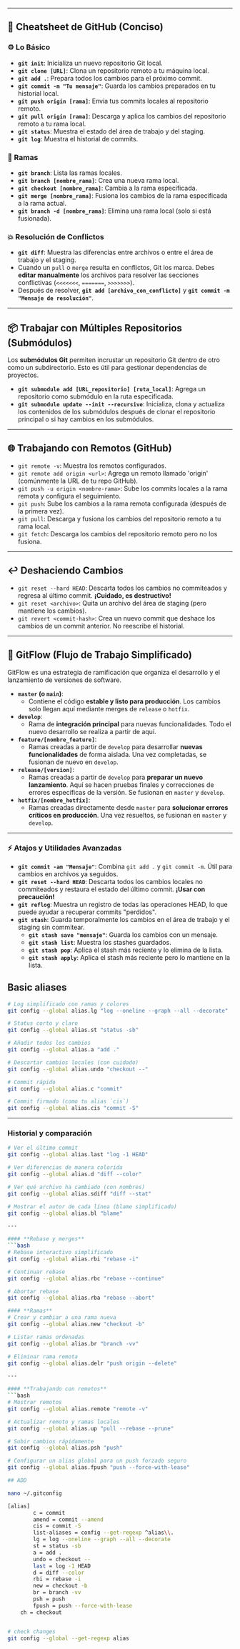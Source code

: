 
---

## 🚀 Cheatsheet de GitHub (Conciso)

### ⚙️ Lo Básico

* **`git init`**: Inicializa un nuevo repositorio Git local.
* **`git clone [URL]`**: Clona un repositorio remoto a tu máquina local.
* **`git add .`**: Prepara todos los cambios para el próximo commit.
* **`git commit -m "Tu mensaje"`**: Guarda los cambios preparados en tu historial local.
* **`git push origin [rama]`**: Envía tus commits locales al repositorio remoto.
* **`git pull origin [rama]`**: Descarga y aplica los cambios del repositorio remoto a tu rama local.
* **`git status`**: Muestra el estado del área de trabajo y del staging.
* **`git log`**: Muestra el historial de commits.

### 🌳 Ramas

* **`git branch`**: Lista las ramas locales.
* **`git branch [nombre_rama]`**: Crea una nueva rama local.
* **`git checkout [nombre_rama]`**: Cambia a la rama especificada.
* **`git merge [nombre_rama]`**: Fusiona los cambios de la rama especificada a la rama actual.
* **`git branch -d [nombre_rama]`**: Elimina una rama local (solo si está fusionada).

### 💥 Resolución de Conflictos

* **`git diff`**: Muestra las diferencias entre archivos o entre el área de trabajo y el staging.
* Cuando un `pull` o `merge` resulta en conflictos, Git los marca. Debes **editar manualmente** los archivos para resolver las secciones conflictivas (`<<<<<<<`, `=======`, `>>>>>>>`).
* Después de resolver, **`git add [archivo_con_conflicto]`** y **`git commit -m "Mensaje de resolución"`**.

---

## 📦 Trabajar con Múltiples Repositorios (Submódulos)

Los **submódulos Git** permiten incrustar un repositorio Git dentro de otro como un subdirectorio. Esto es útil para gestionar dependencias de proyectos.

* **`git submodule add [URL_repositorio] [ruta_local]`**: Agrega un repositorio como submódulo en la ruta especificada.
* **`git submodule update --init --recursive`**: Inicializa, clona y actualiza los contenidos de los submódulos después de clonar el repositorio principal o si hay cambios en los submódulos.

---

## 🌐 Trabajando con Remotos (GitHub)

* `git remote -v`: Muestra los remotos configurados.
* `git remote add origin <url>`: Agrega un remoto llamado 'origin' (comúnmente la URL de tu repo GitHub).
* `git push -u origin <nombre-rama>`: Sube los commits locales a la rama remota y configura el seguimiento.
* `git push`: Sube los cambios a la rama remota configurada (después de la primera vez).
* `git pull`: Descarga y fusiona los cambios del repositorio remoto a tu rama local.
* `git fetch`: Descarga los cambios del repositorio remoto pero no los fusiona.

---

## ↩️ Deshaciendo Cambios

* `git reset --hard HEAD`: Descarta todos los cambios no commiteados y regresa al último commit. **¡Cuidado, es destructivo!**
* `git reset <archivo>`: Quita un archivo del área de staging (pero mantiene los cambios).
* `git revert <commit-hash>`: Crea un nuevo commit que deshace los cambios de un commit anterior. No reescribe el historial.

---

## 🔄 GitFlow (Flujo de Trabajo Simplificado)

GitFlow es una estrategia de ramificación que organiza el desarrollo y el lanzamiento de versiones de software.

* **`master` (o `main`)**:
    * Contiene el código **estable y listo para producción**. Los cambios solo llegan aquí mediante merges de `release` o `hotfix`.
* **`develop`**:
    * Rama de **integración principal** para nuevas funcionalidades. Todo el nuevo desarrollo se realiza a partir de aquí.
* **`feature/[nombre_feature]`**:
    * Ramas creadas a partir de `develop` para desarrollar **nuevas funcionalidades** de forma aislada. Una vez completadas, se fusionan de nuevo en `develop`.
* **`release/[version]`**:
    * Ramas creadas a partir de `develop` para **preparar un nuevo lanzamiento**. Aquí se hacen pruebas finales y correcciones de errores específicas de la versión. Se fusionan en `master` y `develop`.
* **`hotfix/[nombre_hotfix]`**:
    * Ramas creadas directamente desde `master` para **solucionar errores críticos en producción**. Una vez resueltos, se fusionan en `master` y `develop`.

---

### ⚡ Atajos y Utilidades Avanzadas

* **`git commit -am "Mensaje"`**: Combina `git add .` y `git commit -m`. Útil para cambios en archivos ya seguidos.
* **`git reset --hard HEAD`**: Descarta todos los cambios locales no commiteados y restaura el estado del último commit. **¡Usar con precaución!**
* **`git reflog`**: Muestra un registro de todas las operaciones HEAD, lo que puede ayudar a recuperar commits "perdidos".
* **`git stash`**: Guarda temporalmente los cambios en el área de trabajo y el staging sin commitear.
    * **`git stash save "mensaje"`**: Guarda los cambios con un mensaje.
    * **`git stash list`**: Muestra los stashes guardados.
    * **`git stash pop`**: Aplica el stash más reciente y lo elimina de la lista.
    * **`git stash apply`**: Aplica el stash más reciente pero lo mantiene en la lista.

## Basic aliases
```bash
# Log simplificado con ramas y colores
git config --global alias.lg "log --oneline --graph --all --decorate"

# Status corto y claro
git config --global alias.st "status -sb"

# Añadir todos los cambios
git config --global alias.a "add ."

# Descartar cambios locales (con cuidado)
git config --global alias.undo "checkout --"

# Commit rápido
git config --global alias.c "commit"

# Commit firmado (como tu alias `cis`)
git config --global alias.cis "commit -S"
```
---

### **Historial y comparación**
```bash
# Ver el último commit
git config --global alias.last "log -1 HEAD"

# Ver diferencias de manera colorida
git config --global alias.d "diff --color"

# Ver qué archivo ha cambiado (con nombres)
git config --global alias.sdiff "diff --stat"

# Mostrar el autor de cada línea (blame simplificado)
git config --global alias.bl "blame"

---

#### **Rebase y merges**
```bash
# Rebase interactivo simplificado
git config --global alias.rbi "rebase -i"

# Continuar rebase
git config --global alias.rbc "rebase --continue"

# Abortar rebase
git config --global alias.rba "rebase --abort"

#### **Ramas**
# Crear y cambiar a una rama nueva
git config --global alias.new "checkout -b"

# Listar ramas ordenadas
git config --global alias.br "branch -vv"

# Eliminar rama remota
git config --global alias.delr "push origin --delete"

---

#### **Trabajando con remotos**
```bash
# Mostrar remotos
git config --global alias.remote "remote -v"

# Actualizar remoto y ramas locales
git config --global alias.up "pull --rebase --prune"

# Subir cambios rápidamente
git config --global alias.psh "push"

# Configurar un alias global para un push forzado seguro
git config --global alias.fpush "push --force-with-lease"

## ADD 

nano ~/.gitconfig

[alias]
        c = commit
        amend = commit --amend
        cis = commit -S
        list-aliases = config --get-regexp ^alias\\.
        lg = log --oneline --graph --all --decorate
        st = status -sb
        a = add .
        undo = checkout --
        last = log -1 HEAD
        d = diff --color
        rbi = rebase -i
        new = checkout -b
        br = branch -vv
        psh = push
        fpush = push --force-with-lease
	ch = checkout


# check changes
git config --global --get-regexp alias
